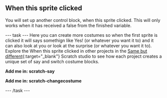 ## When this sprite clicked

You will set up another control block, when this sprite clicked. This will only works when it has received a false from the finished variable.

--- task ---
Here you can create more costumes so when the first sprite is clicked it will says somethign like Yes! (or whatever you want it to) and it can also look at you or look at the surprise (or whatever you want it to). Explore the When this sprite clicked in other projects in the [Same but different](https://scratch.mit.edu/studios/27154226){:target="_blank"} Scratch studio to see how each project creates a unique set of say and switch costume blocks.

**Add me in: scratch-say**

**Add me in: scratch-changecostume**

--- /task ---
